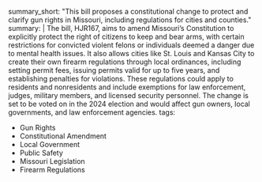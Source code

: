 summary_short: "This bill proposes a constitutional change to protect and clarify gun rights in Missouri, including regulations for cities and counties."
summary: |
  The bill, HJR167, aims to amend Missouri’s Constitution to explicitly protect the right of citizens to keep and bear arms, with certain restrictions for convicted violent felons or individuals deemed a danger due to mental health issues. It also allows cities like St. Louis and Kansas City to create their own firearm regulations through local ordinances, including setting permit fees, issuing permits valid for up to five years, and establishing penalties for violations. These regulations could apply to residents and nonresidents and include exemptions for law enforcement, judges, military members, and licensed security personnel. The change is set to be voted on in the 2024 election and would affect gun owners, local governments, and law enforcement agencies.
tags:
  - Gun Rights
  - Constitutional Amendment
  - Local Government
  - Public Safety
  - Missouri Legislation
  - Firearm Regulations
